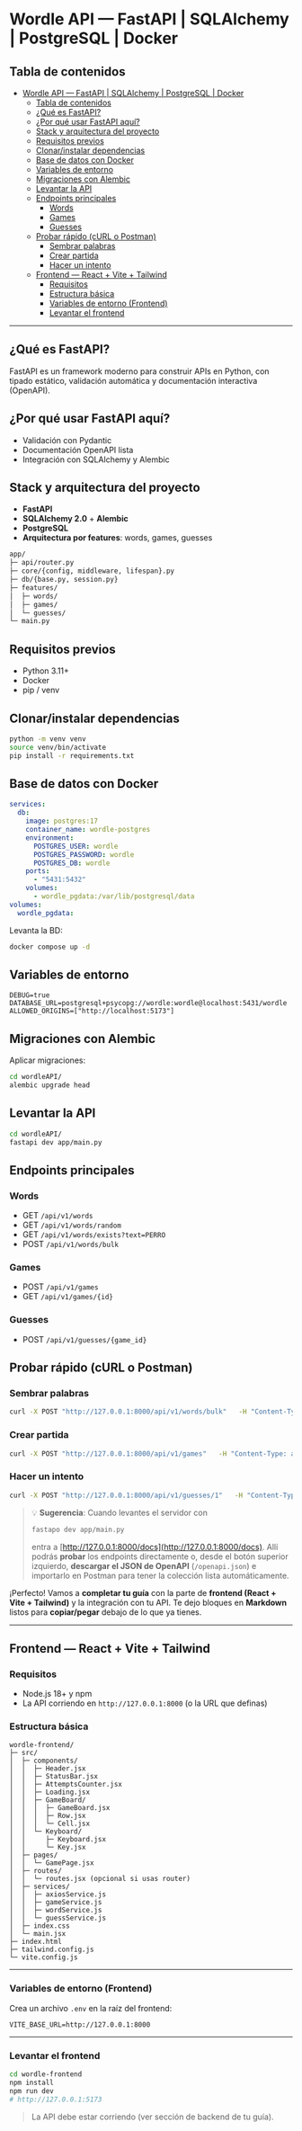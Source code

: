 # Wordle API — FastAPI | SQLAlchemy | PostgreSQL | Docker

## Tabla de contenidos
- [Wordle API — FastAPI | SQLAlchemy | PostgreSQL | Docker](#wordle-api--fastapi--sqlalchemy--postgresql--docker)
  - [Tabla de contenidos](#tabla-de-contenidos)
  - [¿Qué es FastAPI?](#qué-es-fastapi)
  - [¿Por qué usar FastAPI aquí?](#por-qué-usar-fastapi-aquí)
  - [Stack y arquitectura del proyecto](#stack-y-arquitectura-del-proyecto)
  - [Requisitos previos](#requisitos-previos)
  - [Clonar/instalar dependencias](#clonarinstalar-dependencias)
  - [Base de datos con Docker](#base-de-datos-con-docker)
  - [Variables de entorno](#variables-de-entorno)
  - [Migraciones con Alembic](#migraciones-con-alembic)
  - [Levantar la API](#levantar-la-api)
  - [Endpoints principales](#endpoints-principales)
    - [Words](#words)
    - [Games](#games)
    - [Guesses](#guesses)
  - [Probar rápido (cURL o Postman)](#probar-rápido-curl-o-postman)
    - [Sembrar palabras](#sembrar-palabras)
    - [Crear partida](#crear-partida)
    - [Hacer un intento](#hacer-un-intento)
  - [Frontend — React + Vite + Tailwind](#frontend--react--vite--tailwind)
    - [Requisitos](#requisitos)
    - [Estructura básica](#estructura-básica)
    - [Variables de entorno (Frontend)](#variables-de-entorno-frontend)
    - [Levantar el frontend](#levantar-el-frontend)

---

## ¿Qué es FastAPI?
FastAPI es un framework moderno para construir APIs en Python, con tipado estático, validación automática y documentación interactiva (OpenAPI).

## ¿Por qué usar FastAPI aquí?
- Validación con Pydantic
- Documentación OpenAPI lista
- Integración con SQLAlchemy y Alembic

## Stack y arquitectura del proyecto
- **FastAPI** 
- **SQLAlchemy 2.0** + **Alembic**
- **PostgreSQL** 
- **Arquitectura por features**: words, games, guesses

```bash
app/
├─ api/router.py
├─ core/{config, middleware, lifespan}.py
├─ db/{base.py, session.py}
├─ features/
│  ├─ words/
│  ├─ games/
│  └─ guesses/
└─ main.py
```

## Requisitos previos
- Python 3.11+
- Docker
- pip / venv

## Clonar/instalar dependencias
```bash
python -m venv venv
source venv/bin/activate
pip install -r requirements.txt
```

## Base de datos con Docker
```yaml
services:
  db:
    image: postgres:17
    container_name: wordle-postgres
    environment:
      POSTGRES_USER: wordle
      POSTGRES_PASSWORD: wordle
      POSTGRES_DB: wordle
    ports:
      - "5431:5432"
    volumes:
      - wordle_pgdata:/var/lib/postgresql/data
volumes:
  wordle_pgdata:

```
Levanta la BD:
```bash
docker compose up -d
```

## Variables de entorno
```
DEBUG=true
DATABASE_URL=postgresql+psycopg://wordle:wordle@localhost:5431/wordle
ALLOWED_ORIGINS=["http://localhost:5173"]
```

## Migraciones con Alembic
Aplicar migraciones:
```bash
cd wordleAPI/
alembic upgrade head
```

## Levantar la API
```bash
cd wordleAPI/
fastapi dev app/main.py
```

## Endpoints principales
### Words
- GET `/api/v1/words`
- GET `/api/v1/words/random`
- GET `/api/v1/words/exists?text=PERRO`
- POST `/api/v1/words/bulk`

### Games
- POST `/api/v1/games`
- GET `/api/v1/games/{id}`

### Guesses
- POST `/api/v1/guesses/{game_id}`

## Probar rápido (cURL o Postman)

### Sembrar palabras
```bash
curl -X POST "http://127.0.0.1:8000/api/v1/words/bulk"   -H "Content-Type: application/json"   -d '{"words":["PERRO","SALSA","LIMON","NIEVE","PLAZA"]}'
```

### Crear partida
```bash
curl -X POST "http://127.0.0.1:8000/api/v1/games"   -H "Content-Type: application/json" -d '{}'
```

### Hacer un intento
```bash
curl -X POST "http://127.0.0.1:8000/api/v1/guesses/1"   -H "Content-Type: application/json"   -d '{"text":"PERRO"}'
```

> 💡 **Sugerencia**:
> Cuando levantes el servidor con
>
> ```bash
> fastapo dev app/main.py
> ```
>
> entra a [http://127.0.0.1:8000/docs](http://127.0.0.1:8000/docs).
> Allí podrás **probar** los endpoints directamente o, desde el botón superior izquierdo, **descargar el JSON de OpenAPI** (`/openapi.json`) e importarlo en Postman para tener la colección lista automáticamente.

¡Perfecto! Vamos a **completar tu guía** con la parte de **frontend (React + Vite + Tailwind)** y la integración con tu API. Te dejo bloques en **Markdown** listos para **copiar/pegar** debajo de lo que ya tienes.

---

## Frontend — React + Vite + Tailwind

### Requisitos

* Node.js 18+ y npm
* La API corriendo en `http://127.0.0.1:8000` (o la URL que definas)

### Estructura básica

```
wordle-frontend/
├─ src/
│  ├─ components/
│  │  ├─ Header.jsx
│  │  ├─ StatusBar.jsx
│  │  ├─ AttemptsCounter.jsx
│  │  ├─ Loading.jsx
│  │  ├─ GameBoard/
│  │  │  ├─ GameBoard.jsx
│  │  │  ├─ Row.jsx
│  │  │  └─ Cell.jsx
│  │  └─ Keyboard/
│  │     ├─ Keyboard.jsx
│  │     └─ Key.jsx
│  ├─ pages/
│  │  └─ GamePage.jsx
│  ├─ routes/
│  │  └─ routes.jsx (opcional si usas router)
│  ├─ services/
│  │  ├─ axiosService.js
│  │  ├─ gameService.js
│  │  ├─ wordService.js
│  │  └─ guessService.js
│  ├─ index.css
│  └─ main.jsx
├─ index.html
├─ tailwind.config.js
└─ vite.config.js
```

---

### Variables de entorno (Frontend)

Crea un archivo `.env` en la raíz del frontend:

```
VITE_BASE_URL=http://127.0.0.1:8000
```

---

### Levantar el frontend

```bash
cd wordle-frontend
npm install
npm run dev
# http://127.0.0.1:5173
```

> La API debe estar corriendo (ver sección de backend de tu guía). 



